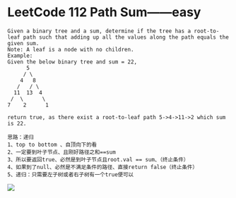 # LeetCode 112 Path Sum——easy

```
Given a binary tree and a sum, determine if the tree has a root-to-leaf path such that adding up all the values along the path equals the given sum.
Note: A leaf is a node with no children.
Example:
Given the below binary tree and sum = 22,
      5
     / \
    4   8
   /   / \
  11  13  4
 /  \      \
7    2      1

return true, as there exist a root-to-leaf path 5->4->11->2 which sum is 22.

思路：递归
1、top to bottom 、自顶向下的看
2、一定要到叶子节点、且刚好路径之和==sum
3、所以要返回true、必然是到叶子节点且root.val == sum、（终止条件）
4、如果到了null、必然是不满足条件的路径、直接return false（终止条件）
5、递归：只需要左子树或者右子树有一个true便可以
```
![](https://github.com/only-you/interview/blob/master/picture/112.png)
